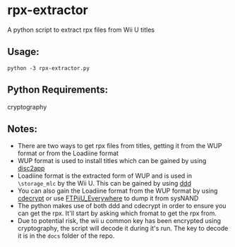 # rpx-extractor
A python script to extract rpx files from Wii U titles

## Usage:
`python -3 rpx-extractor.py`

## Python Requirements:
cryptography

## Notes:
- There are two ways to get rpx files from titles, getting it from the WUP format or from the Loadiine format
- WUP format is used to install titles which can be gained by using [disc2app](https://github.com/koolkdev/disc2app)
- Loadiine format is the extracted form of WUP and is used in `\storage_mlc` by the Wii U. This can be gained by using [ddd](https://github.com/dimok789/ddd)
- You can also gain the Loadiine format from the WUP format by using [cdecrypt](https://github.com/phacoxcll/cdecrypt) or use [FTPiiU_Everywhere](https://github.com/FIX94/ftpiiu/) to dump it from sysNAND
- The python makes use of both ddd and cdecrypt in order to ensure you can get the rpx. It'll start by asking which fromat to get the rpx from.
- Due to potential risk, the wii u common key has been encrypted using cryptography, the script will decode it during it's run. The key to decode it is in the `docs` folder of the repo.
